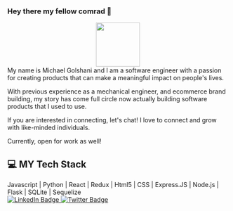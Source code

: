### Hey there my fellow comrad 👋

<div id="header" align="center">
  <img src="https://media.giphy.com/media/M9gbBd9nbDrOTu1Mqx/giphy.gif" width="100"/>
</div>

<div>
  My name is Michael Golshani and I am a software engineer with a passion for creating products that can make a meaningful impact on people's lives.


  With previous experience as a mechanical engineer, and ecommerce brand building, my story has come full circle now actually building software products that I used to use. 

  If you are interested in connecting, let's chat! I love to connect and grow with like-minded individuals. 

  Currently, open for work as well! 
</div>
<h2>
  💻 MY Tech Stack 
</h2>

<div>
 Javascript | Python | React | Redux | Html5 | CSS | Express.JS | Node.js | Flask | SQLite | Sequelize 
</div>

<div id="badges">
  <a href="https://www.linkedin.com/in/michaelgolshani/">
    <img src="https://img.shields.io/badge/LinkedIn-blue?style=for-the-badge&logo=linkedin&logoColor=white" alt="LinkedIn Badge"/>
  </a>
  <a href="https://twitter.com/mikeygolshani">
    <img src="https://img.shields.io/badge/Twitter-blue?style=for-the-badge&logo=twitter&logoColor=white" alt="Twitter Badge"/>
  </a>
</div>

<img src="https://komarev.com/ghpvc/?username=michaelgolshani&style=flat-square&color=blue" alt=""/>

<!--
**michaelgolshani/michaelgolshani** is a ✨ _special_ ✨ repository because its `README.md` (this file) appears on your GitHub profile.

Here are some ideas to get you started:

- 🔭 I’m currently working on ...
- 🌱 I’m currently learning ...
- 👯 I’m looking to collaborate on ...
- 🤔 I’m looking for help with ...
- 💬 Ask me about ...
- 📫 How to reach me: ...
- 😄 Pronouns: ...
- ⚡ Fun fact: ...
-->
